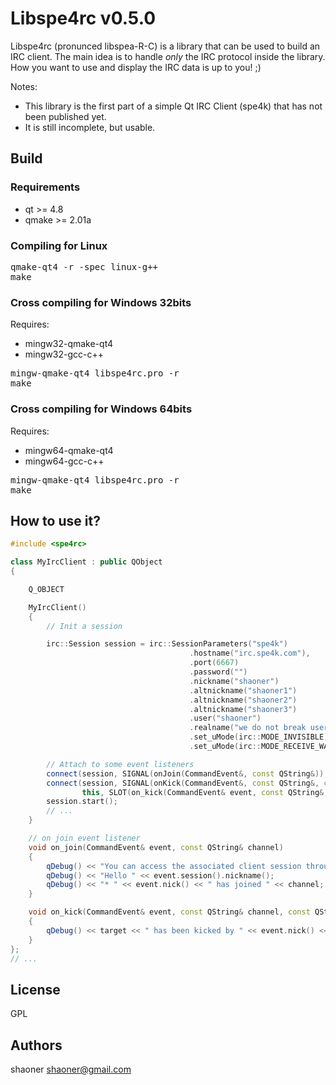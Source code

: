 Libspe4rc v0.5.0
=======

Libspe4rc (pronunced libspea-R-C) is a library that can be used to build an IRC client.
The main idea is to handle *only* the IRC protocol inside the library.
How you want to use and display the IRC data is up to you! ;)

Notes:
* This library is the first part of a simple Qt IRC Client (spe4k) that has not been published yet.
* It is still incomplete, but usable.

## Build

### Requirements

* qt >= 4.8
* qmake >= 2.01a

### Compiling for Linux

<pre>
qmake-qt4 -r -spec linux-g++
make
</pre>

### Cross compiling for Windows 32bits

Requires:
* mingw32-qmake-qt4
* mingw32-gcc-c++

<pre>
mingw-qmake-qt4 libspe4rc.pro -r
make
</pre>

### Cross compiling for Windows 64bits

Requires:
* mingw64-qmake-qt4
* mingw64-gcc-c++

<pre>
mingw-qmake-qt4 libspe4rc.pro -r
make
</pre>


## How to use it?

```c++
#include <spe4rc>

class MyIrcClient : public QObject
{

	Q_OBJECT

	MyIrcClient()
	{
	    // Init a session

		irc::Session session = irc::SessionParameters("spe4k")
										.hostname("irc.spe4k.com"),
										.port(6667)
										.password("")
										.nickname("shaoner")
										.altnickname("shaoner1")
										.altnickname("shaoner2")
										.altnickname("shaoner3")
										.user("shaoner")
										.realname("we do not break userspace MAURO")
										.set_uMode(irc::MODE_INVISIBLE)
										.set_uMode(irc::MODE_RECEIVE_WALLOPS)

		// Attach to some event listeners
		connect(session, SIGNAL(onJoin(CommandEvent&, const QString&)), this, SLOT(on_join(CommandEvent& event, const QString&)));
		connect(session, SIGNAL(onKick(CommandEvent&, const QString&, const QString&, const QString&)),
				this, SLOT(on_kick(CommandEvent& event, const QString&, const QString&, const QString&)));
        session.start();
		// ...
	}

	// on join event listener
   	void on_join(CommandEvent& event, const QString& channel)
   	{
		qDebug() << "You can access the associated client session through event.session()";
		qDebug() << "Hello " << event.session().nickname();
		qDebug() << "* " << event.nick() << " has joined " << channel;
   	}

	void on_kick(CommandEvent& event, const QString& channel, const QString& target, const QString& reason)
	{
		qDebug() << target << " has been kicked by " << event.nick() << "( reason: " << reason << " )";
	}
};
// ...
```

## License

GPL

## Authors

shaoner <shaoner@gmail.com>
